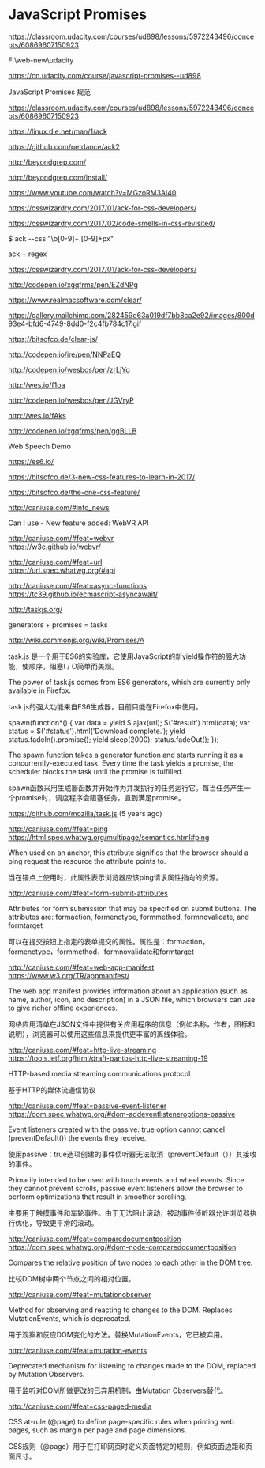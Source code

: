 # JavaScript Promises  



https://classroom.udacity.com/courses/ud898/lessons/5972243496/concepts/60869607150923




F:\web-new\udacity


https://cn.udacity.com/course/javascript-promises--ud898


JavaScript Promises 规范

https://classroom.udacity.com/courses/ud898/lessons/5972243496/concepts/60869607150923




https://linux.die.net/man/1/ack

https://github.com/petdance/ack2

http://beyondgrep.com/

http://beyondgrep.com/install/



https://www.youtube.com/watch?v=MGzoRM3Al40

https://csswizardry.com/2017/01/ack-for-css-developers/

https://csswizardry.com/2017/02/code-smells-in-css-revisited/


$ ack --css "\b[0-9]+\.[0-9]+px"


ack + regex 

https://csswizardry.com/2017/01/ack-for-css-developers/



http://codepen.io/xgqfrms/pen/EZdNPg

https://www.realmacsoftware.com/clear/


https://gallery.mailchimp.com/282459d63a019df7bb8ca2e92/images/800d93e4-bfd6-4749-8dd0-f2c4fb784c17.gif


https://bitsofco.de/clear-js/

http://codepen.io/ire/pen/NNPaEQ


http://codepen.io/wesbos/pen/zrLjYq

http://wes.io/f1oa


http://codepen.io/wesbos/pen/JGVryP

http://wes.io/fAks



http://codepen.io/xgqfrms/pen/ggBLLB

Web Speech Demo


https://es6.io/

https://bitsofco.de/3-new-css-features-to-learn-in-2017/

https://bitsofco.de/the-one-css-feature/


http://caniuse.com/#info_news

Can I use - New feature added: WebVR API


http://caniuse.com/#feat=webvr  
https://w3c.github.io/webvr/  


http://caniuse.com/#feat=url  
https://url.spec.whatwg.org/#api  




http://caniuse.com/#feat=async-functions  
https://tc39.github.io/ecmascript-asyncawait/  


http://taskjs.org/

generators + promises = tasks


http://wiki.commonjs.org/wiki/Promises/A


task.js 是一个用于ES6的实验库，它使用JavaScript的新yield操作符的强大功能，使顺序，阻塞I / O简单而美观。

The power of task.js comes from ES6 generators, which are currently only available in Firefox.

task.js的强大功能来自ES6生成器，目前只能在Firefox中使用。



<script type="application/javascript" src="task.js"></script>

<!-- 'yield' and 'let' keywords require version opt-in -->
<script type="application/javascript;version=1.8">
function hello() {
    let { spawn, sleep } = task;
    spawn(function() {      // Firefox does not yet use the function* syntax
        alert("Hello...");
        yield sleep(1000);
        alert("...world!");
    });
}
</script>



spawn(function*() {
    var data = yield $.ajax(url);
    $('#result').html(data);
    var status = $('#status').html('Download complete.');
    yield status.fadeIn().promise();
    yield sleep(2000);
    status.fadeOut();
});



The spawn function takes a generator function and starts running it as a concurrently-executed task. Every time the task yields a promise, the scheduler blocks the task until the promise is fulfilled.

spawn函数采用生成器函数并开始作为并发执行的任务运行它。每当任务产生一个promise时，调度程序会阻塞任务，直到满足promise。

https://github.com/mozilla/task.js (5 years ago)



http://caniuse.com/#feat=ping  
https://html.spec.whatwg.org/multipage/semantics.html#ping  

When used on an anchor, this attribute signifies that the browser should a ping request the resource the attribute points to.

当在锚点上使用时，此属性表示浏览器应该ping请求属性指向的资源。


http://caniuse.com/#feat=form-submit-attributes  


Attributes for form submission that may be specified on submit buttons. The attributes are: formaction, formenctype, formmethod, formnovalidate, and formtarget

可以在提交按钮上指定的表单提交的属性。属性是：formaction，formenctype，formmethod，formnovalidate和formtarget


http://caniuse.com/#feat=web-app-manifest  
https://www.w3.org/TR/appmanifest/  


The web app manifest provides information about an application (such as name, author, icon, and description) in a JSON file, which browsers can use to give richer offline experiences.

网络应用清单在JSON文件中提供有关应用程序的信息（例如名称，作者，图标和说明），浏览器可以使用这些信息来提供更丰富的离线体验。



http://caniuse.com/#feat=http-live-streaming  
https://tools.ietf.org/html/draft-pantos-http-live-streaming-19  



HTTP-based media streaming communications protocol

基于HTTP的媒体流通信协议



http://caniuse.com/#feat=passive-event-listener  
https://dom.spec.whatwg.org/#dom-addeventlisteneroptions-passive  


Event listeners created with the passive: true option cannot cancel (preventDefault()) the events they receive.

使用passive：true选项创建的事件侦听器无法取消（preventDefault（））其接收的事件。

Primarily intended to be used with touch events and wheel events. Since they cannot prevent scrolls, passive event listeners allow the browser to perform optimizations that result in smoother scrolling.

主要用于触摸事件和车轮事件。由于无法阻止滚动，被动事件侦听器允许浏览器执行优化，导致更平滑的滚动。



http://caniuse.com/#feat=comparedocumentposition  
https://dom.spec.whatwg.org/#dom-node-comparedocumentposition  


Compares the relative position of two nodes to each other in the DOM tree.

比较DOM树中两个节点之间的相对位置。




http://caniuse.com/#feat=mutationobserver  


Method for observing and reacting to changes to the DOM. Replaces MutationEvents, which is deprecated.

用于观察和反应DOM变化的方法。替换MutationEvents，它已被弃用。



http://caniuse.com/#feat=mutation-events

Deprecated mechanism for listening to changes made to the DOM, replaced by Mutation Observers.

用于监听对DOM所做更改的已弃用机制，由Mutation Observers替代。



http://caniuse.com/#feat=css-paged-media  


CSS at-rule (@page) to define page-specific rules when printing web pages, such as margin per page and page dimensions.

CSS规则（@page）用于在打印网页时定义页面特定的规则，例如页面边距和页面尺寸。




